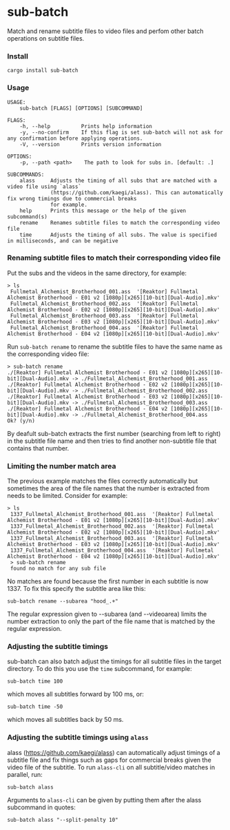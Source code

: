 # sub-batch
Match and rename subtitle files to video files and perfom other batch operations on subtitle files.

### Install
```cargo install sub-batch```

### Usage
```
USAGE:
    sub-batch [FLAGS] [OPTIONS] [SUBCOMMAND]

FLAGS:
    -h, --help          Prints help information
    -y, --no-confirm    If this flag is set sub-batch will not ask for any confirmation before applying operations.
    -V, --version       Prints version information

OPTIONS:
    -p, --path <path>    The path to look for subs in. [default: .]

SUBCOMMANDS:
    alass     Adjusts the timing of all subs that are matched with a video file using `alass`
              (https://github.com/kaegi/alass). This can automatically fix wrong timings due to commercial breaks
              for example.
    help      Prints this message or the help of the given subcommand(s)
    rename    Renames subtitle files to match the corresponding video file
    time      Adjusts the timing of all subs. The value is specified in milliseconds, and can be negative
```
### Renaming subtitle files to match their corresponding video file
Put the subs and the videos in the same directory, for example:
```
> ls
 Fullmetal_Alchemist_Brotherhood_001.ass  '[Reaktor] Fullmetal Alchemist Brotherhood - E01 v2 [1080p][x265][10-bit][Dual-Audio].mkv'
 Fullmetal_Alchemist_Brotherhood_002.ass  '[Reaktor] Fullmetal Alchemist Brotherhood - E02 v2 [1080p][x265][10-bit][Dual-Audio].mkv'
 Fullmetal_Alchemist_Brotherhood_003.ass  '[Reaktor] Fullmetal Alchemist Brotherhood - E03 v2 [1080p][x265][10-bit][Dual-Audio].mkv'
 Fullmetal_Alchemist_Brotherhood_004.ass  '[Reaktor] Fullmetal Alchemist Brotherhood - E04 v2 [1080p][x265][10-bit][Dual-Audio].mkv'
 ```
Run `sub-batch rename` to rename the subtitle files to have the same name as the corresponding video file:
```
> sub-batch rename
./[Reaktor] Fullmetal Alchemist Brotherhood - E01 v2 [1080p][x265][10-bit][Dual-Audio].mkv -> ./Fullmetal_Alchemist_Brotherhood_001.ass
./[Reaktor] Fullmetal Alchemist Brotherhood - E02 v2 [1080p][x265][10-bit][Dual-Audio].mkv -> ./Fullmetal_Alchemist_Brotherhood_002.ass
./[Reaktor] Fullmetal Alchemist Brotherhood - E03 v2 [1080p][x265][10-bit][Dual-Audio].mkv -> ./Fullmetal_Alchemist_Brotherhood_003.ass
./[Reaktor] Fullmetal Alchemist Brotherhood - E04 v2 [1080p][x265][10-bit][Dual-Audio].mkv -> ./Fullmetal_Alchemist_Brotherhood_004.ass
Ok? (y/n)
```
 By deafult sub-batch extracts the first number (searching from left to right) in the subtitle file name and then tries to find another non-subtitle file that contains that number.
 
### Limiting the number match area
The previous example matches the files correctly automatically but sometimes the area of the file names that the number is extracted from needs to be limited.
Consider for example:
```
> ls
 1337_Fullmetal_Alchemist_Brotherhood_001.ass  '[Reaktor] Fullmetal Alchemist Brotherhood - E01 v2 [1080p][x265][10-bit][Dual-Audio].mkv'
 1337_Fullmetal_Alchemist_Brotherhood_002.ass  '[Reaktor] Fullmetal Alchemist Brotherhood - E02 v2 [1080p][x265][10-bit][Dual-Audio].mkv'
 1337_Fullmetal_Alchemist_Brotherhood_003.ass  '[Reaktor] Fullmetal Alchemist Brotherhood - E03 v2 [1080p][x265][10-bit][Dual-Audio].mkv'
 1337_Fullmetal_Alchemist_Brotherhood_004.ass  '[Reaktor] Fullmetal Alchemist Brotherhood - E04 v2 [1080p][x265][10-bit][Dual-Audio].mkv'
 > sub-batch rename
 found no match for any sub file
```
No matches are found because the first number in each subtitle is now 1337. To fix this specify the subtitle area like this:
```
sub-batch rename --subarea "hood_.+"
```
The regular expression given to --subarea (and --videoarea) limits the number extraction to only the part of the file name that is matched by the regular expression.

### Adjusting the subtitle timings

sub-batch can also batch adjust the timings for all subtitle files in the target directory. To do this you use the `time` subcommand, for example:
```
sub-batch time 100
```
which moves all subtitles forward by 100 ms, or:
```
sub-batch time -50
```
which moves all subtitles back by 50 ms.

### Adjusting the subtitle timings using `alass`

alass (https://github.com/kaegi/alass) can automatically adjust timings of a subtitle file and fix things such as gaps for commercial breaks 
given the video file of the subtitle. To run `alass-cli` on all subtitle/video matches in parallel, run:
```
sub-batch alass
```
Arguments to `alass-cli` can be given by putting them after the alass subcommand in quotes:
```
sub-batch alass "--split-penalty 10"
```
